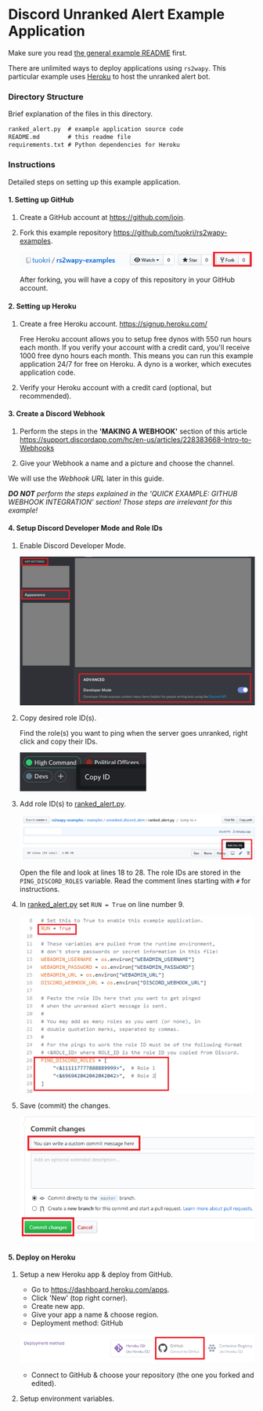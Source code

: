 # Discord Unranked Alert Example Application

Make sure you read [the general example README](../../README.md) first.

There are unlimited ways to deploy applications using `rs2wapy`.
This particular example uses [Heroku](https://www.heroku.com/)
to host the unranked alert bot.

### Directory Structure
Brief explanation of the files in this directory.
```
ranked_alert.py  # example application source code
README.md        # this readme file
requirements.txt # Python dependencies for Heroku
```

### Instructions
Detailed steps on setting up this example application.

#### 1. Setting up GitHub
1. Create a GitHub account at https://github.com/join.

2. Fork this example repository https://github.com/tuokri/rs2wapy-examples.
    
    ![Fork Examples](../images/github_fork_examples.png)
    
    After forking, you will have a copy of this repository
    in your GitHub account.

#### 2. Setting up Heroku
1. Create a free Heroku account. https://signup.heroku.com/

    Free Heroku account allows you to setup free dynos with
    550 run hours each month. If you verify your account 
    with a credit card, you'll receive 1000 free dyno hours 
    each month. This means you can run this example application
    24/7 for free on Heroku. A dyno is a worker, which
    executes application code.

2. Verify your Heroku account with a credit card
(optional, but recommended).

#### 3. Create a Discord Webhook
1. Perform the steps in the **'MAKING A WEBHOOK'** section of this article
https://support.discordapp.com/hc/en-us/articles/228383668-Intro-to-Webhooks

2. Give your Webhook a name and a picture and choose the channel.

We will use the *Webhook URL* later in this guide.

_**DO NOT** perform the steps explained in the
'QUICK EXAMPLE: GITHUB WEBHOOK INTEGRATION' section!
Those steps are irrelevant for this example!_

#### 4. Setup Discord Developer Mode and Role IDs
1. Enable Discord Developer Mode.
    
    ![Developer Mode](../images/discord_advanced_mode.png)

2. Copy desired role ID(s).
    
    Find the role(s) you want to ping when the server
    goes unranked, right click and copy their IDs.
    
    ![Role ID](../images/discord_get_copy_role_id.png)    

3. Add role ID(s) to [ranked_alert.py](ranked_alert.py).

    ![Edit The File](../images/github_edit_unranked_alert.png)

    Open the file and look at lines 18 to 28.
    The role IDs are stored in the `PING_DISCORD_ROLES` variable.
    Read the comment lines starting with `#` for instructions.
    
4. In [ranked_alert.py](ranked_alert.py) set `RUN = True`
on line number 9.

    ![Edits](../images/github_unranked_alert_changes.png)

5. Save (commit) the changes.

    ![Save Changes](../images/github_commit_unranked_alert_changes.png)

#### 5. Deploy on Heroku
1. Setup a new Heroku app & deploy from GitHub.

    - Go to https://dashboard.heroku.com/apps.
    - Click 'New' (top right corner).
    - Create new app.
    - Give your app a name & choose region.
    - Deployment method: GitHub
        
    ![Deploy](../images/heroku_deployment_method_github.png)

    - Connect to GitHub & choose your repository
    (the one you forked and edited).

2. Setup environment variables.

    